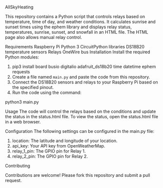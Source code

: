 AllSkyHeating

This repository contains a Python script that controls relays based on temperature, time of day, and weather conditions. It calculates sunrise and sunset times using the ephem library and displays relay status, temperatures, sunrise, sunset, and snowfall in an HTML file. The HTML page also allows manual relay control.

Requirements
Raspberry Pi
Python 3
CircuitPython libraries
DS18B20 temperature sensors
Relays
OneWire bus
Installation
Install the required Python modules:

1. pip3 install board busio digitalio adafruit_ds18b20 time datetime ephem requests
2. Create a file named `main.py` and paste the code from this repository.
3. Connect the DS18B20 sensors and relays to your Raspberry Pi based on the specified pinout.
4. Run the code using the command:

python3 main.py

Usage
The code will control the relays based on the conditions and update the status in the status.html file. 
To view the status, open the status.html file in a web browser.

Configuration
The following settings can be configured in the main.py file:


1. location: The latitude and longitude of your location.
2. api_key: Your API key from OpenWeatherMap.
3. relay_1_pin: The GPIO pin for Relay 1.
4. relay_2_pin: The GPIO pin for Relay 2.

Contributing

Contributions are welcome! Please fork this repository and submit a pull request.
